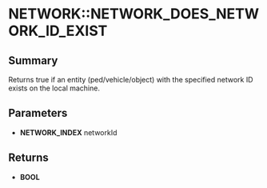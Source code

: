 # NETWORK::NETWORK_DOES_NETWORK_ID_EXIST

## Summary
Returns true if an entity (ped/vehicle/object) with the specified network ID exists on the local machine.

## Parameters
* **NETWORK_INDEX** networkId

## Returns
* **BOOL**